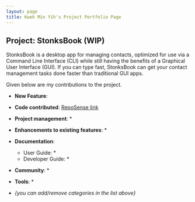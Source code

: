 ```yaml
---
layout: page
title: Kwek Min Yih's Project Portfolio Page
---
```


 ## Project: StonksBook (WIP)

 StonksBook is a desktop app for managing contacts, optimized for use via a Command Line Interface (CLI) while still having the benefits of a Graphical User Interface (GUI). If you can type fast, StonksBook can get your contact management tasks done faster than traditional GUI apps.

 Given below are my contributions to the project.

 * **New Feature**:

 * **Code contributed**: [RepoSense link]()

 * **Project management**:
   *

 * **Enhancements to existing features**:
   *

 * **Documentation**:
   * User Guide:
     *
   * Developer Guide:
     *

 * **Community**:
   *

 * **Tools**:
   *

 * _{you can add/remove categories in the list above}_
